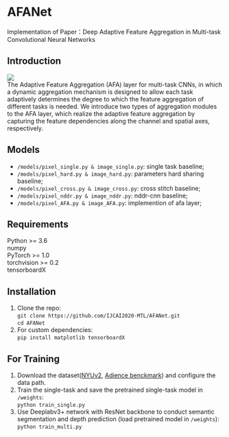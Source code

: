 # AFANet

  Implementation of Paper：Deep Adaptive Feature Aggregation in Multi-task Convolutional Neural Networks   
  
## Introduction
  ![](https://github.com/IJCAI2020-MTL/AFANet/raw/master/Architecture.png)   
  The Adaptive Feature Aggregation (AFA) layer for multi-task CNNs, in which a dynamic aggregation mechanism is designed to allow each task adaptively determines the degree to which the feature aggregation of different tasks is needed. We introduce two types of aggregation modules to the AFA layer, which realize the adaptive feature aggregation by capturing the feature dependencies along the channel and spatial axes, respectively.   
  
## Models
  * `/models/pixel_single.py & image_single.py`: single task baseline;   
  * `/models/pixel_hard.py & image_hard.py`: parameters hard sharing baseline;   
  * `/models/pixel_cross.py & image_cross.py`: cross stitch baseline;   
  * `/models/pixel_nddr.py & image_nddr.py`: nddr-cnn baseline;   
  * `/models/pixel_AFA.py & image_AFA.py`: implemention of afa layer;   
  
## Requirements  

  Python >= 3.6  
  numpy  
  PyTorch >= 1.0  
  torchvision >= 0.2   
  tensorboardX  
  
## Installation
  1. Clone the repo:   
    ```
    git clone https://github.com/IJCAI2020-MTL/AFANet.git   
    ```   
    ```
    cd AFANet
    ```
  2. For custom dependencies:   
    ```
    pip install matplotlib tensorboardX   
    ```

## For Training   
  1. Download the dataset([NYUv2](https://cs.nyu.edu/~silberman/datasets/nyu_depth_v2.html), [Adience benckmark](https://talhassner.github.io/home/projects/Adience/Adience-data.html#frontalized)) and configure the data path.   
  2. Train the single-task and save the pretrained single-task model in `/weights`:   
    ```
    python train_single.py
    ```
  3. Use Deeplabv3+ network with ResNet backbone to conduct semantic segmentation and depth prediction (load pretrained model in `/weights`):   
    ```
    python train_multi.py
    ```
  



